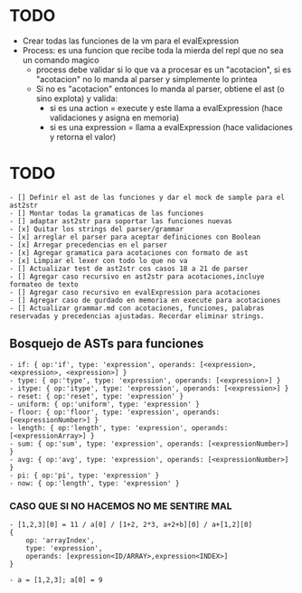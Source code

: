 # TODO

- Crear todas las funciones de la vm para el evalExpression
- Process: es una funcion que recibe toda la mierda del repl que no sea un comando magico
    - process debe validar si lo que va a procesar es un "acotacion", si es "acotacion" no lo manda al parser y simplemente lo printea
    - Si no es "acotacion" entonces lo manda al parser, obtiene el ast (o sino explota) y valida:
        - si es una action = execute y este llama a evalExpression (hace validaciones y asigna en memoria)
        - si es una expression = llama a evalExpression (hace validaciones y retorna el valor)

# TODO
    - [] Definir el ast de las funciones y dar el mock de sample para el ast2str
    - [] Montar todas la gramaticas de las funciones
    - [] adaptar ast2str para soportar las funciones nuevas
    - [x] Quitar los strings del parser/grammar
    - [x] arreglar el parser para aceptar definiciones con Boolean
    - [x] Arregar precedencias en el parser
    - [x] Agregar gramatica para acotaciones con formato de ast
    - [x] Limpiar el lexer con todo lo que no va
    - [] Actualizar test de ast2str cos casos 18 a 21 de parser
    - [] Agregar caso recursivo en ast2str para acotaciones,incluye formateo de texto
    - [] Agregar caso recursivo en evalExpression para acotaciones
    - [] Agregar caso de gurdado en memoria en execute para acotaciones
    - [] Actualizar grammar.md con acotaciones, funciones, palabras reservadas y precedencias ajustadas. Recordar eliminar strings.

## Bosquejo de ASTs para funciones

    - if: { op:'if', type: 'expression', operands: [<expression>, <expression>, <expression>] }
    - type: { op:'type', type: 'expression', operands: [<expression>] }
    - itype: { op:'itype', type: 'expression', operands: [<expression>] }
    - reset: { op:'reset', type: 'expression' }
    - uniform: { op:'uniform', type: 'expression' }
    - floor: { op:'floor', type: 'expression', operands: [<expressionNumber>] }
    - length: { op:'length', type: 'expression', operands: [<expressionArray>] }
    - sum: { op:'sum', type: 'expression', operands: [<expressionNumber>] }
    - avg: { op:'avg', type: 'expression', operands: [<expressionNumber>] }
    - pi: { op:'pi', type: 'expression' }
    - now: { op:'length', type: 'expression' }


### CASO QUE SI NO HACEMOS NO ME SENTIRE MAL
    - [1,2,3][0] = 11 / a[0] / [1+2, 2*3, a+2+b][0] / a+[1,2][0]
    {
        op: 'arrayIndex',
        type: 'expression',
        operands: [expression<ID/ARRAY>,expression<INDEX>]
    }

    - a = [1,2,3]; a[0] = 9

